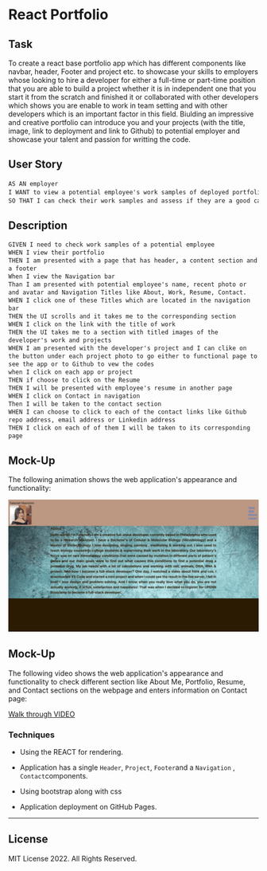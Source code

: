 # React Portfolio

 ## Task

To create a react base portfolio app  which has different components like navbar, header, Footer and project etc. to showcase your skills to employers whose looking to hire a developer for either a full-time or part-time position that you are able to build a project whether it is in independent one that you start it from the scratch and finished it or collaborated with other developers which shows you are enable to work in team setting and with other developers which is an important factor in this field. Biulding an impressive and creative portfolio can introduce you and your projects (with the title, image, link to deployment and link to Github) to potential employer and showcase your talent and passion for writting the code.

 


## User Story

```md
AS AN employer
I WANT to view a potential employee's work samples of deployed portfolio 
SO THAT I can check their work samples and assess if they are a good candidate for our open positions
```


## Description


```
GIVEN I need to check work samples of a potential employee
WHEN I view their portfolio
THEN I am presented with a page that has header, a content section and a footer  
When I view the Navigation bar 
Than I am presented with potential employee's name, recent photo or and avatar and Navigation Titles like About, Work, Resume, Contact.
WHEN I click one of these Titles which are located in the navigation bar
THEN the UI scrolls and it takes me to the corresponding section
WHEN I click on the link with the title of work
THEN the UI takes me to a section with titled images of the developer's work and projects
WHEN I am presented with the developer's project and I can clike on the button under each project photo to go either to functional page to see the app or to Github to vew the codes
when I click on each app or project
THEN if choose to click on the Resume
THEN I will be presented with employee's resume in another page
WHEN I click on Contact in navigation
Then I will be taken to the contact section 
WHEN I can choose to click to each of the contact links like Github repo address, email address or Linkedin address
THEN I click on each of of them I will be taken to its corresponding page
```


## Mock-Up

The following animation shows the web application's appearance and functionality:

![portfolio demo](./public/Fatemeh-portfolio-demo.gif)




## Mock-Up

The following video shows the web application's appearance and functionality to check different section like About Me, Portfolio, Resume, and Contact sections on the webpage and enters information on Contact page:

[Walk through VIDEO](https://www.youtube.com/watch?v=h9BnkvAleeU)




### Techniques


  * Using the REACT for rendering.

  * Application has a single `Header`, `Project`, `Footer`and a `Navigation` , `Contact`components. 

  * Using bootstrap along with css

  * Application deployment on GitHub Pages.


- - -
## License

MIT License 2022. All Rights Reserved.
